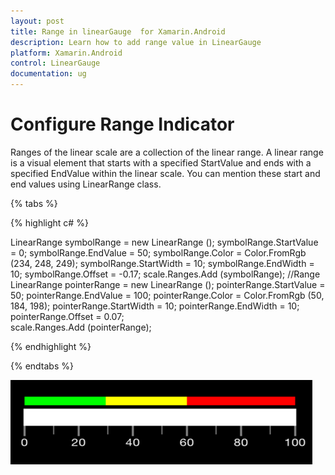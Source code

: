 ```yaml
---
layout: post
title: Range in linearGauge  for Xamarin.Android
description: Learn how to add range value in LinearGauge
platform: Xamarin.Android
control: LinearGauge
documentation: ug
---
```


# Configure Range Indicator

Ranges of the linear scale are a collection of the linear range. A linear range is a visual element that starts with a specified StartValue and ends with a specified EndValue within the linear scale. You can mention these start and end values using LinearRange class.

{% tabs %}

{% highlight c# %}

LinearRange symbolRange = new LinearRange ();
symbolRange.StartValue = 0;
symbolRange.EndValue = 50;
symbolRange.Color = Color.FromRgb (234, 248, 249);
symbolRange.StartWidth = 10;
symbolRange.EndWidth = 10;
symbolRange.Offset = -0.17;
scale.Ranges.Add (symbolRange);
//Range
LinearRange pointerRange = new LinearRange ();
pointerRange.StartValue = 50;
pointerRange.EndValue = 100;
pointerRange.Color = Color.FromRgb (50, 184, 198);
pointerRange.StartWidth = 10;
pointerRange.EndWidth = 10; 
pointerRange.Offset = 0.07;                       
scale.Ranges.Add (pointerRange); 

{% endhighlight %}

{% endtabs %}

![](images/Ranges.png)